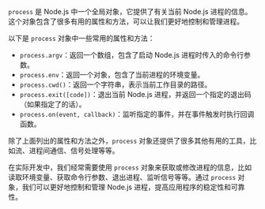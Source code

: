 `process` 是 Node.js 中一个全局对象，它提供了有关当前 Node.js 进程的信息。这个对象包含了很多有用的属性和方法，可以让我们更好地控制和管理进程。

以下是 `process` 对象中一些常用的属性和方法：

- `process.argv`：返回一个数组，包含了启动 Node.js 进程时传入的命令行参数。
- `process.env`：返回一个对象，包含了当前进程的环境变量。
- `process.cwd()`：返回一个字符串，表示当前工作目录的路径。
- `process.exit([code])`：退出当前 Node.js 进程，并返回一个指定的退出码（如果指定了的话）。
- `process.on(event, callback)`：监听指定的事件，并在事件触发时执行回调函数。

除了上面列出的属性和方法之外，`process` 对象还提供了很多其他有用的工具，比如流、进程间通信、信号处理等等。

在实际开发中，我们经常需要使用 `process` 对象来获取或修改进程的信息，比如读取环境变量、获取命令行参数、退出进程、监听信号等等。通过 `process` 对象，我们可以更好地控制和管理 Node.js 进程，提高应用程序的稳定性和可靠性。